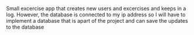 Small excercise app that creates new users and excercises and keeps in a log. However, the database is connected to my ip address so I will have to implement a database that is apart of the project and can save the updates to the database
